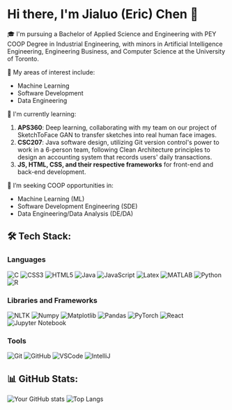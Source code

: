 # Hi there, I'm Jialuo (Eric) Chen 👋

🎓 I'm pursuing a Bachelor of Applied Science and Engineering with PEY COOP Degree in Industrial Engineering, with minors in Artificial Intelligence Engineering, Engineering Business, and Computer Science at the University of Toronto.

🌟 My areas of interest include:
- Machine Learning
- Software Development
- Data Engineering

🌱 I'm currently learning:
1. **APS360**: Deep learning, collaborating with my team on our project of SketchToFace GAN to transfer sketches into real human face images.
2. **CSC207**: Java software design, utilizing Git version control's power to work in a 6-person team, following Clean Architecture principles to design an accounting system that records users' daily transactions.
3. **JS, HTML, CSS, and their respective frameworks** for front-end and back-end development.

🌷 I’m seeking COOP opportunities in:
- Machine Learning (ML)
- Software Development Engineering (SDE)
- Data Engineering/Data Analysis (DE/DA)
  
## 🛠 Tech Stack:

### Languages
![C](https://img.shields.io/badge/-C-333?style=flat&logo=c)
![CSS3](https://img.shields.io/badge/-CSS3-333?style=flat&logo=css3)
![HTML5](https://img.shields.io/badge/-HTML5-333?style=flat&logo=html5)
![Java](https://img.shields.io/badge/-Java-333?style=flat&logo=java)
![JavaScript](https://img.shields.io/badge/-JavaScript-333?style=flat&logo=javascript)
![Latex](https://img.shields.io/badge/-Latex-333?style=flat&logo=latex)
![MATLAB](https://img.shields.io/badge/-MATLAB-333?style=flat&logo=mathworks)
![Python](https://img.shields.io/badge/-Python-333?style=flat&logo=python)
![R](https://img.shields.io/badge/-R-333?style=flat&logo=r)

### Libraries and Frameworks
![NLTK](https://img.shields.io/badge/-NLTK-333?style=flat&logo=nltk)
![Numpy](https://img.shields.io/badge/-Numpy-333?style=flat&logo=numpy)
![Matplotlib](https://img.shields.io/badge/-Matplotlib-333?style=flat&logo=matplotlib)
![Pandas](https://img.shields.io/badge/-Pandas-333?style=flat&logo=pandas)
![PyTorch](https://img.shields.io/badge/-PyTorch-333?style=flat&logo=pytorch)
![React](https://img.shields.io/badge/-React-333?style=flat&logo=react)
![Jupyter Notebook](https://img.shields.io/badge/-Jupyter_Notebook-333?style=flat&logo=jupyter)

### Tools
![Git](https://img.shields.io/badge/-Git-333?style=flat&logo=git)
![GitHub](https://img.shields.io/badge/-GitHub-333?style=flat&logo=github)
![VSCode](https://img.shields.io/badge/-VSCode-333?style=flat&logo=visual-studio-code)
![IntelliJ](https://img.shields.io/badge/-IntelliJ-333?style=flat&logo=intellij-idea)

## 📊 GitHub Stats:
![Your GitHub stats](https://github-readme-stats.vercel.app/api?username=chenj926&show_icons=true&theme=radical)
![Top Langs](https://github-readme-stats.vercel.app/api/top-langs/?username=chenj926&layout=compact&theme=radical)
